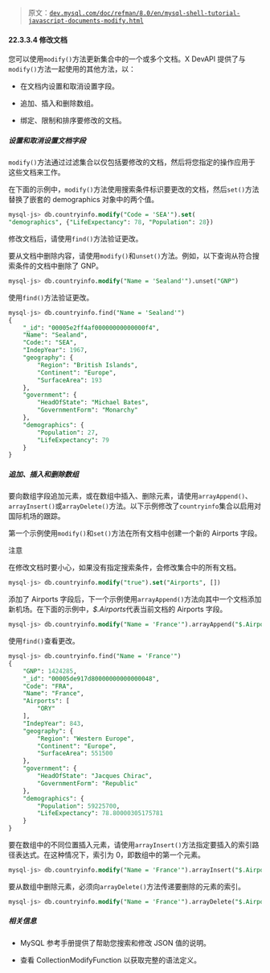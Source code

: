 > 原文：[`dev.mysql.com/doc/refman/8.0/en/mysql-shell-tutorial-javascript-documents-modify.html`](https://dev.mysql.com/doc/refman/8.0/en/mysql-shell-tutorial-javascript-documents-modify.html)

#### 22.3.3.4 修改文档

您可以使用`modify()`方法更新集合中的一个或多个文档。X DevAPI 提供了与`modify()`方法一起使用的其他方法，以：

+   在文档内设置和取消设置字段。

+   追加、插入和删除数组。

+   绑定、限制和排序要修改的文档。

##### 设置和取消设置文档字段

`modify()`方法通过过滤集合以仅包括要修改的文档，然后将您指定的操作应用于这些文档来工作。

在下面的示例中，`modify()`方法使用搜索条件标识要更改的文档，然后`set()`方法替换了嵌套的 demographics 对象中的两个值。

```sql
mysql-js> db.countryinfo.modify("Code = 'SEA'").set(
"demographics", {"LifeExpectancy": 78, "Population": 28})
```

修改文档后，请使用`find()`方法验证更改。

要从文档中删除内容，请使用`modify()`和`unset()`方法。例如，以下查询从符合搜索条件的文档中删除了 GNP。

```sql
mysql-js> db.countryinfo.modify("Name = 'Sealand'").unset("GNP")
```

使用`find()`方法验证更改。

```sql
mysql-js> db.countryinfo.find("Name = 'Sealand'")
{
    "_id": "00005e2ff4af00000000000000f4",
    "Name": "Sealand",
    "Code:": "SEA",
    "IndepYear": 1967,
    "geography": {
        "Region": "British Islands",
        "Continent": "Europe",
        "SurfaceArea": 193
    },
    "government": {
        "HeadOfState": "Michael Bates",
        "GovernmentForm": "Monarchy"
    },
    "demographics": {
        "Population": 27,
        "LifeExpectancy": 79
    }
}
```

##### 追加、插入和删除数组

要向数组字段追加元素，或在数组中插入、删除元素，请使用`arrayAppend()`、`arrayInsert()`或`arrayDelete()`方法。以下示例修改了`countryinfo`集合以启用对国际机场的跟踪。

第一个示例使用`modify()`和`set()`方法在所有文档中创建一个新的 Airports 字段。

注意

在修改文档时要小心，如果没有指定搜索条件，会修改集合中的所有文档。

```sql
mysql-js> db.countryinfo.modify("true").set("Airports", [])
```

添加了 Airports 字段后，下一个示例使用`arrayAppend()`方法向其中一个文档添加新机场。在下面的示例中，*$.Airports*代表当前文档的 Airports 字段。

```sql
mysql-js> db.countryinfo.modify("Name = 'France'").arrayAppend("$.Airports", "ORY")
```

使用`find()`查看更改。

```sql
mysql-js> db.countryinfo.find("Name = 'France'")
{
    "GNP": 1424285,
    "_id": "00005de917d80000000000000048",
    "Code": "FRA",
    "Name": "France",
    "Airports": [
        "ORY"
    ],
    "IndepYear": 843,
    "geography": {
        "Region": "Western Europe",
        "Continent": "Europe",
        "SurfaceArea": 551500
    },
    "government": {
        "HeadOfState": "Jacques Chirac",
        "GovernmentForm": "Republic"
    },
    "demographics": {
        "Population": 59225700,
        "LifeExpectancy": 78.80000305175781
    }
}
```

要在数组中的不同位置插入元素，请使用`arrayInsert()`方法指定要插入的索引路径表达式。在这种情况下，索引为 0，即数组中的第一个元素。

```sql
mysql-js> db.countryinfo.modify("Name = 'France'").arrayInsert("$.Airports[0]", "CDG")
```

要从数组中删除元素，必须向`arrayDelete()`方法传递要删除的元素的索引。

```sql
mysql-js> db.countryinfo.modify("Name = 'France'").arrayDelete("$.Airports[1]")
```

##### 相关信息

+   MySQL 参考手册提供了帮助您搜索和修改 JSON 值的说明。

+   查看 CollectionModifyFunction 以获取完整的语法定义。
